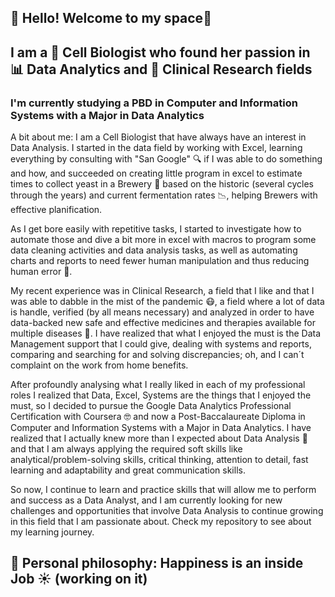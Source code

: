 ## 👋 Hello! Welcome to my space👋
## I am a 🥼 Cell Biologist who found her passion in 📊 Data Analytics and 💊 Clinical Research fields
### I'm currently studying a PBD in Computer and Information Systems with a Major in Data Analytics

A bit about me:
I am a Cell Biologist that have always have an interest in Data Analysis. I started in the data field by working with Excel, learning everything by consulting with "San Google" 🔍 if I was able to do something and how, and succeeded on creating little program in excel to estimate times to collect yeast in a Brewery 🍺 based on the historic (several cycles through the years) and current fermentation rates 📉, helping Brewers with effective planification.

As I get bore easily with repetitive tasks, I started to investigate how to automate those and dive a bit more in excel with macros to program some data cleaning activities and data analysis tasks, as well as automating charts and reports to need fewer human manipulation and thus reducing human error 🤖. 

My recent experience was in Clinical Research, a field that I like and that I was able to dabble in the mist of the pandemic 😷, a field where a lot of data is handle, verified (by all means necessary) and analyzed in order to have data-backed new safe and effective medicines and therapies available for multiple diseases 💉. I have realized that what I enjoyed the must is the Data Management support that I could give, dealing with systems and reports, comparing and searching for and solving discrepancies; oh, and I can´t complaint on the work from home benefits.

After profoundly analysing what I really liked in each of my professional roles I realized that Data, Excel, Systems are the things that I enjoyed the must, so I decided to pursue the Google Data Analytics Professional Certification with Coursera 🤓 and now a Post-Baccalaureate Diploma in Computer and Information Systems with a Major in Data Analytics. I have realized that I actually knew more than I expected about Data Analysis 🤯 and that I am always applying the required soft skills like analytical/problem-solving skills, critical thinking, attention to detail, fast learning and adaptability and great communication skills.

So now, I continue to learn and practice skills that will allow me to perform and success as a Data Analyst, and I am currently looking for new challenges and opportunities that involve Data Analysis to continue growing in this field that I am passionate about. Check my repository to see about my learning journey.

## 🧐 Personal philosophy: Happiness is an inside Job ☀️ (working on it) 
